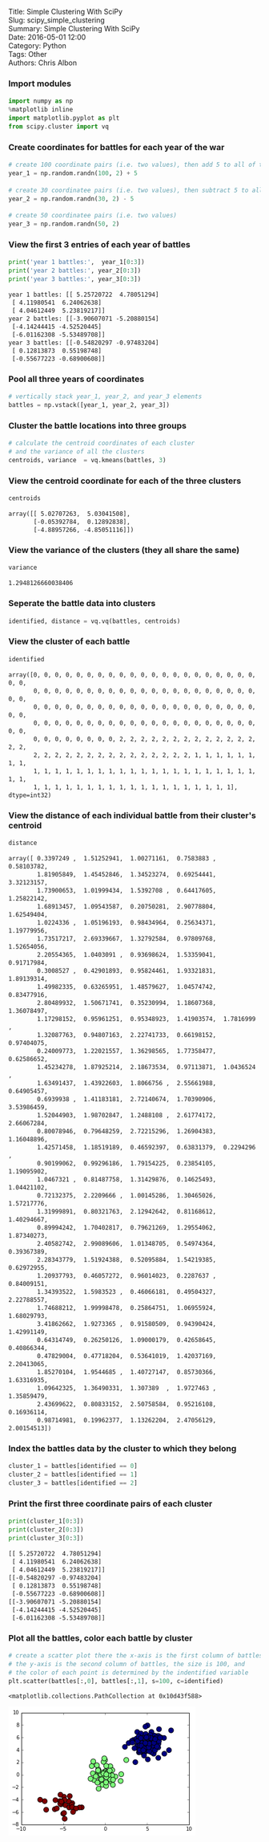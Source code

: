 Title: Simple Clustering With SciPy  
Slug: scipy_simple_clustering  
Summary: Simple Clustering With SciPy  
Date: 2016-05-01 12:00  
Category: Python  
Tags: Other  
Authors: Chris Albon  

### Import modules


```python
import numpy as np
%matplotlib inline
import matplotlib.pyplot as plt
from scipy.cluster import vq
```

### Create coordinates for battles for each year of the war


```python
# create 100 coordinate pairs (i.e. two values), then add 5 to all of them
year_1 = np.random.randn(100, 2) + 5

# create 30 coordinatee pairs (i.e. two values), then subtract 5 to all of them
year_2 = np.random.randn(30, 2) - 5

# create 50 coordinatee pairs (i.e. two values)
year_3 = np.random.randn(50, 2)
```

### View the first 3 entries of each year of battles


```python
print('year 1 battles:',  year_1[0:3])
print('year 2 battles:', year_2[0:3])
print('year 3 battles:', year_3[0:3])
```

    year 1 battles: [[ 5.25720722  4.78051294]
     [ 4.11980541  6.24062638]
     [ 4.04612449  5.23819217]]
    year 2 battles: [[-3.90607071 -5.20880154]
     [-4.14244415 -4.52520445]
     [-6.01162308 -5.53489708]]
    year 3 battles: [[-0.54820297 -0.97483204]
     [ 0.12813873  0.55198748]
     [-0.55677223 -0.68900608]]


### Pool all three years of coordinates


```python
# vertically stack year_1, year_2, and year_3 elements
battles = np.vstack([year_1, year_2, year_3])
```

### Cluster the battle locations into three groups


```python
# calculate the centroid coordinates of each cluster 
# and the variance of all the clusters
centroids, variance  = vq.kmeans(battles, 3)
```

### View the centroid coordinate for each of the three clusters


```python
centroids
```




    array([[ 5.02707263,  5.03041508],
           [-0.05392784,  0.12892838],
           [-4.88957266, -4.85051116]])



### View the variance of the clusters (they all share the same)


```python
variance
```




    1.2948126660038406



### Seperate the battle data into clusters


```python
identified, distance = vq.vq(battles, centroids)
```

### View the cluster of each battle


```python
identified
```




    array([0, 0, 0, 0, 0, 0, 0, 0, 0, 0, 0, 0, 0, 0, 0, 0, 0, 0, 0, 0, 0, 0, 0,
           0, 0, 0, 0, 0, 0, 0, 0, 0, 0, 0, 0, 0, 0, 0, 0, 0, 0, 0, 0, 0, 0, 0,
           0, 0, 0, 0, 0, 0, 0, 0, 0, 0, 0, 0, 0, 0, 0, 0, 0, 0, 0, 0, 0, 0, 0,
           0, 0, 0, 0, 0, 0, 0, 0, 0, 0, 0, 0, 0, 0, 0, 0, 0, 0, 0, 0, 0, 0, 0,
           0, 0, 0, 0, 0, 0, 0, 0, 2, 2, 2, 2, 2, 2, 2, 2, 2, 2, 2, 2, 2, 2, 2,
           2, 2, 2, 2, 2, 2, 2, 2, 2, 2, 2, 2, 2, 2, 2, 1, 1, 1, 1, 1, 1, 1, 1,
           1, 1, 1, 1, 1, 1, 1, 1, 1, 1, 1, 1, 1, 1, 1, 1, 1, 1, 1, 1, 1, 1, 1,
           1, 1, 1, 1, 1, 1, 1, 1, 1, 1, 1, 1, 1, 1, 1, 1, 1, 1, 1], dtype=int32)



### View the distance of each individual battle from their cluster's centroid


```python
distance
```




    array([ 0.3397249 ,  1.51252941,  1.00271161,  0.7583883 ,  0.58103782,
            1.81905849,  1.45452846,  1.34523274,  0.69254441,  3.32123157,
            1.73900653,  1.01999434,  1.5392708 ,  0.64417605,  1.25822142,
            1.68913457,  1.09543587,  0.20750281,  2.90778804,  1.62549404,
            1.0224336 ,  1.05196193,  0.98434964,  0.25634371,  1.19779956,
            1.73517217,  2.69339667,  1.32792584,  0.97809768,  1.52654056,
            2.20554365,  1.0403091 ,  0.93698624,  1.53359041,  0.91717984,
            0.3008527 ,  0.42901893,  0.95824461,  1.93321831,  1.89139314,
            1.49982335,  0.63265951,  1.48579627,  1.04574742,  0.83477916,
            2.80489932,  1.50671741,  0.35230994,  1.18607368,  1.36078497,
            1.17298152,  0.95961251,  0.95348923,  1.41903574,  1.7816999 ,
            1.32087763,  0.94807163,  2.22741733,  0.66198152,  0.97404075,
            0.24009773,  1.22021557,  1.36298565,  1.77358477,  0.62586652,
            1.45234278,  1.87925214,  2.18673534,  0.97113871,  1.0436524 ,
            1.63491437,  1.43922603,  1.8066756 ,  2.55661988,  0.64905457,
            0.6939938 ,  1.41183181,  2.72140674,  1.70390906,  3.53986459,
            1.52044903,  1.98702847,  1.2488108 ,  2.61774172,  2.66067284,
            0.80078946,  0.79648259,  2.72215296,  1.26904383,  1.16048896,
            1.42571458,  1.18519189,  0.46592397,  0.63831379,  0.2294296 ,
            0.90199062,  0.99296186,  1.79154225,  0.23854105,  1.19095902,
            1.0467321 ,  0.81487758,  1.31429876,  0.14625493,  1.04421102,
            0.72132375,  2.2209666 ,  1.00145286,  1.30465026,  1.57217776,
            1.31999891,  0.80321763,  2.12942642,  0.81168612,  1.40294667,
            0.89994242,  1.70402817,  0.79621269,  1.29554062,  1.87340273,
            2.40582742,  2.99089606,  1.01348705,  0.54974364,  0.39367389,
            2.28343779,  1.51924388,  0.52095884,  1.54219385,  0.62972955,
            1.20937793,  0.46057272,  0.96014023,  0.2287637 ,  0.84009151,
            1.34393522,  1.5983523 ,  0.46066181,  0.49504327,  2.22788557,
            1.74688212,  1.99998478,  0.25864751,  1.06955924,  1.68029793,
            3.41862662,  1.9273365 ,  0.91580509,  0.94390424,  1.42991149,
            0.64314749,  0.26250126,  1.09000179,  0.42658645,  0.40866344,
            0.47829004,  0.47718204,  0.53641019,  1.42037169,  2.20413065,
            1.85270104,  1.9544685 ,  1.40727147,  0.85730366,  1.63316935,
            1.09642325,  1.36490331,  1.307389  ,  1.9727463 ,  1.35859479,
            2.43699622,  0.80833152,  2.50758584,  0.95216108,  0.16936114,
            0.98714981,  0.19962377,  1.13262204,  2.47056129,  2.00154513])



### Index the battles data by the cluster to which they belong


```python
cluster_1 = battles[identified == 0]
cluster_2 = battles[identified == 1]
cluster_3 = battles[identified == 2]
```

### Print the first three coordinate pairs of each cluster


```python
print(cluster_1[0:3])
print(cluster_2[0:3])
print(cluster_3[0:3])
```

    [[ 5.25720722  4.78051294]
     [ 4.11980541  6.24062638]
     [ 4.04612449  5.23819217]]
    [[-0.54820297 -0.97483204]
     [ 0.12813873  0.55198748]
     [-0.55677223 -0.68900608]]
    [[-3.90607071 -5.20880154]
     [-4.14244415 -4.52520445]
     [-6.01162308 -5.53489708]]


### Plot all the battles, color each battle by cluster


```python
# create a scatter plot there the x-axis is the first column of battles
# the y-axis is the second column of battles, the size is 100, and
# the color of each point is determined by the indentified variable
plt.scatter(battles[:,0], battles[:,1], s=100, c=identified)
```




    <matplotlib.collections.PathCollection at 0x10d43f588>




![png](scipy_simple_clustering_files/scipy_simple_clustering_26_1.png)


